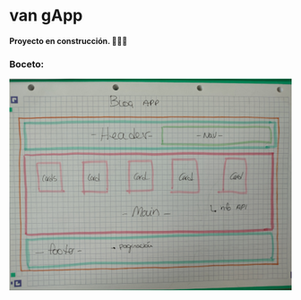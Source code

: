 # van gApp  
#### Proyecto en construcción. 👩🏼‍💻

### Boceto:

   ![700143678ddfb9dae5534bf3dca2e7ab](./src/images/vangApp.jpg) 